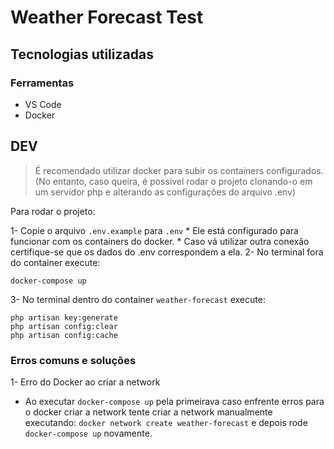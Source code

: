 # Weather Forecast Test

## Tecnologias utilizadas

### Ferramentas

* VS Code
* Docker

## DEV

> É recomendado utilizar docker para subir os containers configurados. (No entanto, caso queira, é possivel rodar o projeto clonando-o em um servidor php e alterando as configurações do arquivo .env) 

Para rodar o projeto:

1- Copie o arquivo `.env.example` para `.env`
    * Ele está configurado para funcionar com os containers do docker.
    * Caso vá utilizar outra conexão certifique-se que os dados do .env correspondem a ela.
2- No terminal fora do container execute:
```
docker-compose up
```
3- No terminal dentro do container `weather-forecast` execute:
```
php artisan key:generate
php artisan config:clear
php artisan config:cache
```

### Erros comuns e soluções

1- Erro do Docker ao criar a network
  * Ao executar `docker-compose up` pela primeirava caso enfrente erros para o docker criar a network tente criar a network manualmente executando: `docker network create weather-forecast` e depois rode `docker-compose up` novamente.

